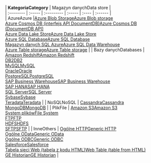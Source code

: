 | <span data-ttu-id="23d75-101">**Kategoria**</span><span class="sxs-lookup"><span data-stu-id="23d75-101">**Category**</span></span> | <span data-ttu-id="23d75-102">Magazyn danych</span><span class="sxs-lookup"><span data-stu-id="23d75-102">Data store</span></span> |  
| :-------- | :----- | :--------- | :----- | :---- | :------ |  
| <span data-ttu-id="23d75-103">Azure</span><span class="sxs-lookup"><span data-stu-id="23d75-103">Azure</span></span> |[<span data-ttu-id="23d75-104">Azure Blob Storage</span><span class="sxs-lookup"><span data-stu-id="23d75-104">Azure Blob storage</span></span>](../articles/data-factory/data-factory-azure-blob-connector.md)<br/>[<span data-ttu-id="23d75-105">Azure Cosmos DB (interfejs API DocumentDB)</span><span class="sxs-lookup"><span data-stu-id="23d75-105">Azure Cosmos DB (DocumentDB API)</span></span>](../articles/data-factory/data-factory-azure-documentdb-connector.md)<br/>[<span data-ttu-id="23d75-106">Azure Data Lake Store</span><span class="sxs-lookup"><span data-stu-id="23d75-106">Azure Data Lake Store</span></span>](../articles/data-factory/data-factory-azure-datalake-connector.md)<br/>[<span data-ttu-id="23d75-107">Azure SQL Database</span><span class="sxs-lookup"><span data-stu-id="23d75-107">Azure SQL Database</span></span>](../articles/data-factory/data-factory-azure-sql-connector.md)<br/>[<span data-ttu-id="23d75-108">Magazyn danych SQL Azure</span><span class="sxs-lookup"><span data-stu-id="23d75-108">Azure SQL Data Warehouse</span></span>](../articles/data-factory/data-factory-azure-sql-data-warehouse-connector.md)<br/>[<span data-ttu-id="23d75-109">Azure Table storage</span><span class="sxs-lookup"><span data-stu-id="23d75-109">Azure Table storage</span></span>](../articles/data-factory/data-factory-azure-table-connector.md) | 
| <span data-ttu-id="23d75-110">Bazy danych</span><span class="sxs-lookup"><span data-stu-id="23d75-110">Databases</span></span> | [<span data-ttu-id="23d75-111">Amazon Redshift</span><span class="sxs-lookup"><span data-stu-id="23d75-111">Amazon Redshift</span></span>](../articles/data-factory/data-factory-amazon-redshift-connector.md)<br/>[<span data-ttu-id="23d75-112">DB2</span><span class="sxs-lookup"><span data-stu-id="23d75-112">DB2</span></span>](../articles/data-factory/data-factory-onprem-db2-connector.md)<br/>[<span data-ttu-id="23d75-113">MySQL</span><span class="sxs-lookup"><span data-stu-id="23d75-113">MySQL</span></span>](../articles/data-factory/data-factory-onprem-mysql-connector.md)<br/>[<span data-ttu-id="23d75-114">Oracle</span><span class="sxs-lookup"><span data-stu-id="23d75-114">Oracle</span></span>](../articles/data-factory/data-factory-onprem-oracle-connector.md)<br/>[<span data-ttu-id="23d75-115">PostgreSQL</span><span class="sxs-lookup"><span data-stu-id="23d75-115">PostgreSQL</span></span>](../articles/data-factory/data-factory-onprem-postgresql-connector.md)<br/>[<span data-ttu-id="23d75-116">SAP Business Warehouse</span><span class="sxs-lookup"><span data-stu-id="23d75-116">SAP Business Warehouse</span></span>](../articles/data-factory/data-factory-sap-business-warehouse-connector.md)<br/>[<span data-ttu-id="23d75-117">SAP HANA</span><span class="sxs-lookup"><span data-stu-id="23d75-117">SAP HANA</span></span>](../articles/data-factory/data-factory-sap-hana-connector.md)<br/>[<span data-ttu-id="23d75-118">SQL Server</span><span class="sxs-lookup"><span data-stu-id="23d75-118">SQL Server</span></span>](../articles/data-factory/data-factory-sqlserver-connector.md)<br/>[<span data-ttu-id="23d75-119">Sybase</span><span class="sxs-lookup"><span data-stu-id="23d75-119">Sybase</span></span>](../articles/data-factory/data-factory-onprem-sybase-connector.md)<br/>[<span data-ttu-id="23d75-120">Teradata</span><span class="sxs-lookup"><span data-stu-id="23d75-120">Teradata</span></span>](../articles/data-factory/data-factory-onprem-teradata-connector.md) |
| <span data-ttu-id="23d75-121">NoSQL</span><span class="sxs-lookup"><span data-stu-id="23d75-121">NoSQL</span></span> | [<span data-ttu-id="23d75-122">Cassandra</span><span class="sxs-lookup"><span data-stu-id="23d75-122">Cassandra</span></span>](../articles/data-factory/data-factory-onprem-cassandra-connector.md)<br/>[<span data-ttu-id="23d75-123">MongoDB</span><span class="sxs-lookup"><span data-stu-id="23d75-123">MongoDB</span></span>](../articles/data-factory/data-factory-on-premises-mongodb-connector.md) | 
| <span data-ttu-id="23d75-124">Plik</span><span class="sxs-lookup"><span data-stu-id="23d75-124">File</span></span> | [<span data-ttu-id="23d75-125">Amazon S3</span><span class="sxs-lookup"><span data-stu-id="23d75-125">Amazon S3</span></span>](../articles/data-factory/data-factory-amazon-simple-storage-service-connector.md)<br/>[<span data-ttu-id="23d75-126">System plików</span><span class="sxs-lookup"><span data-stu-id="23d75-126">File System</span></span>](../articles/data-factory/data-factory-onprem-file-system-connector.md)<br/>[<span data-ttu-id="23d75-127">FTP</span><span class="sxs-lookup"><span data-stu-id="23d75-127">FTP</span></span>](../articles/data-factory/data-factory-ftp-connector.md)<br/>[<span data-ttu-id="23d75-128">HDFS</span><span class="sxs-lookup"><span data-stu-id="23d75-128">HDFS</span></span>](../articles/data-factory/data-factory-hdfs-connector.md)<br/>[<span data-ttu-id="23d75-129">SFTP</span><span class="sxs-lookup"><span data-stu-id="23d75-129">SFTP</span></span>](../articles/data-factory/data-factory-sftp-connector.md) |
| <span data-ttu-id="23d75-130">Inne</span><span class="sxs-lookup"><span data-stu-id="23d75-130">Others</span></span> | [<span data-ttu-id="23d75-131">Ogólne HTTP</span><span class="sxs-lookup"><span data-stu-id="23d75-131">Generic HTTP</span></span>](../articles/data-factory/data-factory-http-connector.md)<br/>[<span data-ttu-id="23d75-132">Ogólne OData</span><span class="sxs-lookup"><span data-stu-id="23d75-132">Generic OData</span></span>](../articles/data-factory/data-factory-odata-connector.md)<br/>[<span data-ttu-id="23d75-133">Ogólne ODBC</span><span class="sxs-lookup"><span data-stu-id="23d75-133">Generic ODBC</span></span>](../articles/data-factory/data-factory-odbc-connector.md)<br/>[<span data-ttu-id="23d75-134">Salesforce</span><span class="sxs-lookup"><span data-stu-id="23d75-134">Salesforce</span></span>](../articles/data-factory/data-factory-salesforce-connector.md)<br/>[<span data-ttu-id="23d75-135">Tabela sieci Web (tabela z kodu HTML)</span><span class="sxs-lookup"><span data-stu-id="23d75-135">Web Table (table from HTML)</span></span>](../articles/data-factory/data-factory-web-table-connector.md)<br/>[<span data-ttu-id="23d75-136">GE Historian</span><span class="sxs-lookup"><span data-stu-id="23d75-136">GE Historian</span></span>](../articles/data-factory/data-factory-odbc-connector.md#ge-historian-store) |

